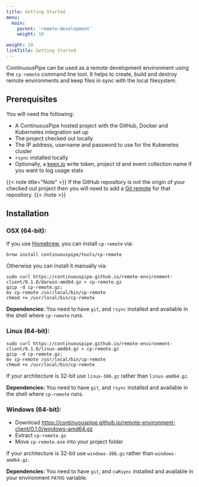```yaml
---
title: Getting Started
menu:
  main:
    parent: 'remote-development'
    weight: 10

weight: 10
linkTitle: Getting Started
---
```

ContinuousPipe can be used as a remote development environment using the `cp-remote` command line tool. It helps to create, build and destroy remote environments and keep files in sync with the local filesystem.

## Prerequisites

You will need the following:

 * A ContinuousPipe hosted project with the GitHub, Docker and Kubernetes integration set up
 * The project checked out locally
 * The IP address, username and password to use for the Kubenetes cluster
 * `rsync` installed locally
 * Optionally, a [keen.io](https://keen.io) write token, project id and event collection name if you want to log usage stats

{{< note title="Note" >}}
If the GitHub repository is not the origin of your checked out project then you will need to add a [Git remote](https://help.github.com/articles/adding-a-remote/) for that repository.
{{< /note >}}

## Installation

### OSX (64-bit):

If you use [Homebrew](https://brew.sh/), you can install `cp-remote` via:

```
brew install continuouspipe/tools/cp-remote
```
Otherwise you can install it manually via:

```
sudo curl https://continuouspipe.github.io/remote-environment-client/0.1.0/darwin-amd64.gz > cp-remote.gz
gzip -d cp-remote.gz;
mv cp-remote /usr/local/bin/cp-remote
chmod +x /usr/local/bin/cp-remote
```

**Dependencies:** You need to have `git`, and `rsync` installed and available in the shell where `cp-remote` runs.

### Linux (64-bit):

```
sudo curl https://continuouspipe.github.io/remote-environment-client/0.1.0/linux-amd64.gz > cp-remote.gz
gzip -d cp-remote.gz;
mv cp-remote /usr/local/bin/cp-remote
chmod +x /usr/local/bin/cp-remote
```

If your architecture is 32-bit use `linux-386.gz` rather than `linux-amd64.gz`.

**Dependencies:** You need to have `git`, and `rsync` installed and available in the shell where `cp-remote` runs.

### Windows (64-bit):

* Download https://continuouspipe.github.io/remote-environment-client/0.1.0/windows-amd64.gz
* Extract `cp-remote.gz`
* Move `cp-remote.exe` into your project folder

If your architecture is 32-bit use `windows-386.gz` rather than `windows-amd64.gz`.

**Dependencies:** You need to have `git`, and `cwRsync` installed and available in your environment `PATHS` variable.
